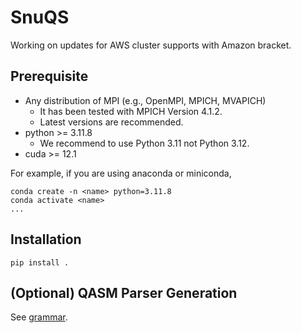 # SnuQS
Working on updates for AWS cluster supports with Amazon bracket.

## Prerequisite
- Any distribution of MPI (e.g., OpenMPI, MPICH, MVAPICH)
    * It has been tested with MPICH Version 4.1.2.
    * Latest versions are recommended.
- python >= 3.11.8
    * We recommend to use Python 3.11 not Python 3.12.
- cuda >= 12.1

For example, if you are using anaconda or miniconda,
```
conda create -n <name> python=3.11.8
conda activate <name>
...
```


## Installation
```
pip install .
```

## (Optional) QASM Parser Generation
See [grammar](grammar).
